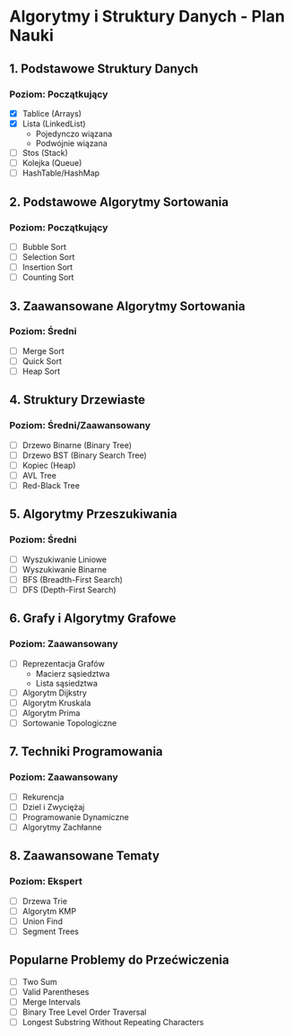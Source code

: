 # Algorytmy i Struktury Danych - Plan Nauki

## 1. Podstawowe Struktury Danych
### Poziom: Początkujący
- [x] Tablice (Arrays)
- [x] Lista (LinkedList)
  - Pojedynczo wiązana
  - Podwójnie wiązana
- [ ] Stos (Stack)
- [ ] Kolejka (Queue)
- [ ] HashTable/HashMap

## 2. Podstawowe Algorytmy Sortowania
### Poziom: Początkujący
- [ ] Bubble Sort
- [ ] Selection Sort
- [ ] Insertion Sort
- [ ] Counting Sort

## 3. Zaawansowane Algorytmy Sortowania
### Poziom: Średni
- [ ] Merge Sort
- [ ] Quick Sort
- [ ] Heap Sort

## 4. Struktury Drzewiaste
### Poziom: Średni/Zaawansowany
- [ ] Drzewo Binarne (Binary Tree)
- [ ] Drzewo BST (Binary Search Tree)
- [ ] Kopiec (Heap)
- [ ] AVL Tree
- [ ] Red-Black Tree

## 5. Algorytmy Przeszukiwania
### Poziom: Średni
- [ ] Wyszukiwanie Liniowe
- [ ] Wyszukiwanie Binarne
- [ ] BFS (Breadth-First Search)
- [ ] DFS (Depth-First Search)

## 6. Grafy i Algorytmy Grafowe
### Poziom: Zaawansowany
- [ ] Reprezentacja Grafów
  - Macierz sąsiedztwa
  - Lista sąsiedztwa
- [ ] Algorytm Dijkstry
- [ ] Algorytm Kruskala
- [ ] Algorytm Prima
- [ ] Sortowanie Topologiczne

## 7. Techniki Programowania
### Poziom: Zaawansowany
- [ ] Rekurencja
- [ ] Dziel i Zwyciężaj
- [ ] Programowanie Dynamiczne
- [ ] Algorytmy Zachłanne

## 8. Zaawansowane Tematy
### Poziom: Ekspert
- [ ] Drzewa Trie
- [ ] Algorytm KMP
- [ ] Union Find
- [ ] Segment Trees

## Popularne Problemy do Przećwiczenia
- [ ] Two Sum
- [ ] Valid Parentheses
- [ ] Merge Intervals
- [ ] Binary Tree Level Order Traversal
- [ ] Longest Substring Without Repeating Characters
